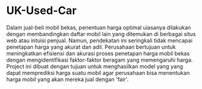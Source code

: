 # UK-Used-Car
Dalam jual-beli mobil bekas, penentuan harga optimal uiasanya dilakukan dengan membandingkan daftar mobil lain yang ditemukan di berbagai situs web atau intuisi penjual. Namun, pendekatan ini seringkali tidak mencapai penetapan harga yang akurat dan adil. Perusahaan bertujuan untuk meningkatkan efisiensi dan akurasi proses penetapan harga mobil bekas dengan mengidentifikasi faktor-faktor beragam yang memengaruhi harga.
Project ini dibuat dengan tujuan untuk menghasilkan model yang yang dapat memprediksi harga suatu mobil agar perusahaan bisa menentukan harga mobil yang akan mereka jual dengan 'fair'.
